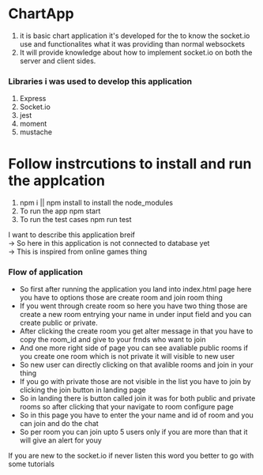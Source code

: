 # ChartApp

<ol>
<li>it is basic chart application it's developed for the to know the socket.io use and functionalites what it was providing than normal websockets</li>
<li>It will provide knowledge about how to implement socket.io on both the server and client sides.</li>
</ol>
<h3>Libraries i was used to develop this application</h3>
<ol>
    <li>Express</li>
    <li>Socket.io</li>
    <li>jest</li>
    <li>moment</li>
    <li>mustache</li>
</ol>
<h1>Follow instrcutions to install and run the applcation</h1>
<ol>

<li>npm i || npm install to install the node_modules</li>
<li>To run the app npm start</li>
<li>To run the test cases npm run test</li>
</ol>
<p>
I want to describe this application breif <br>
-> So here in this application is not connected to database yet <br>
-> This is inspired from online games thing
</p>
<h3>Flow of application</h3>
<ul>
<li>So first after running the application you land into index.html page here you have to options those are create room and join room thing</li>
<li>If you went through create room so here you have two thing those are create a new room entrying your name in under input field and you can create public or private.</li>
<li>After clicking the create room you get alter message in that you have to copy the room_id and give to your frnds who want to join</li>
<li>And one more right side of page you can see avaliable public rooms if you create one room which is not private it will visible to new user</li>
<li>So new user can directly clicking on that avalible rooms and join in your thing</li>
<li>If you go with private those are not visible in the list you have to join by clicking the join button in landing page</li>
<li>So in landing there is button called join it was for both public and private rooms so after clicking that your navigate to room configure page</li>
<li>So in this page you have to enter the your name and id of room and you can join and do the chat</li>
<li>So per room you can join upto 5 users only if you are more than that it will give an alert for youy</li>
</ul>
<p>If you are new to the socket.io if never listen this word you better to go with some tutorials</p>

